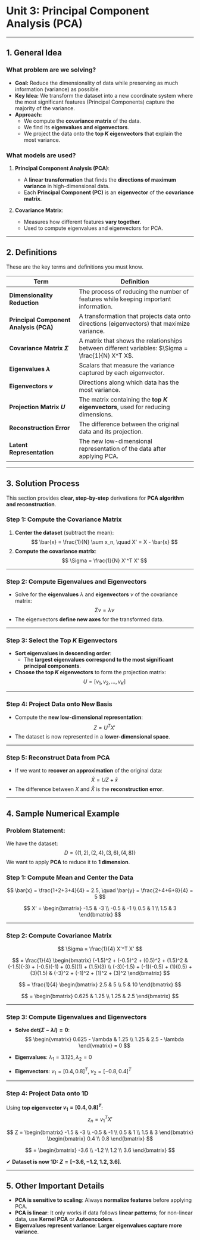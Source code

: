 # **Unit 3: Principal Component Analysis (PCA)**

---

## **1. General Idea**
### **What problem are we solving?**
- **Goal:** Reduce the dimensionality of data while preserving as much information (variance) as possible.
- **Key Idea:** We transform the dataset into a new coordinate system where the most significant features (Principal Components) capture the majority of the variance.
- **Approach:**  
  - We compute the **covariance matrix** of the data.
  - We find its **eigenvalues and eigenvectors**.
  - We project the data onto the **top $K$ eigenvectors** that explain the most variance.

### **What models are used?**
1. **Principal Component Analysis (PCA)**:  
   - A **linear transformation** that finds the **directions of maximum variance** in high-dimensional data.
   - Each **Principal Component (PC)** is an **eigenvector** of the **covariance matrix**.
  
2. **Covariance Matrix**:  
   - Measures how different features **vary together**.
   - Used to compute eigenvalues and eigenvectors for PCA.

---

## **2. Definitions**
These are the key terms and definitions you must know.

| **Term**                | **Definition** |
|------------------------|--------------|
| **Dimensionality Reduction** | The process of reducing the number of features while keeping important information. |
| **Principal Component Analysis (PCA)** | A transformation that projects data onto directions (eigenvectors) that maximize variance. |
| **Covariance Matrix $\Sigma$** | A matrix that shows the relationships between different variables: $\Sigma = \frac{1}{N} X^T X$. |
| **Eigenvalues $\lambda$** | Scalars that measure the variance captured by each eigenvector. |
| **Eigenvectors $v$** | Directions along which data has the most variance. |
| **Projection Matrix $U$** | The matrix containing the **top $K$ eigenvectors**, used for reducing dimensions. |
| **Reconstruction Error** | The difference between the original data and its projection. |
| **Latent Representation** | The new low-dimensional representation of the data after applying PCA. |

---

## **3. Solution Process**
This section provides **clear, step-by-step** derivations for **PCA algorithm and reconstruction**.

### **Step 1: Compute the Covariance Matrix**
1. **Center the dataset** (subtract the mean):
   $$
   \bar{x} = \frac{1}{N} \sum x_n, \quad X' = X - \bar{x}
   $$
2. **Compute the covariance matrix**:
   $$
   \Sigma = \frac{1}{N} X'^T X'
   $$

---

### **Step 2: Compute Eigenvalues and Eigenvectors**
- Solve for the **eigenvalues** $\lambda$ and **eigenvectors** $v$ of the covariance matrix:
  $$
  \Sigma v = \lambda v
  $$
- The eigenvectors **define new axes** for the transformed data.

---

### **Step 3: Select the Top $K$ Eigenvectors**
- **Sort eigenvalues in descending order**:  
  - The **largest eigenvalues correspond to the most significant principal components**.
- **Choose the top $K$ eigenvectors** to form the projection matrix:
  $$
  U = [v_1, v_2, ..., v_K]
  $$

---

### **Step 4: Project Data onto New Basis**
- Compute the **new low-dimensional representation**:
  $$
  Z = U^T X'
  $$
- The dataset is now represented in a **lower-dimensional space**.

---

### **Step 5: Reconstruct Data from PCA**
- If we want to **recover an approximation** of the original data:
  $$
  \hat{X} = U Z + \bar{x}
  $$
- The difference between $X$ and $\hat{X}$ is the **reconstruction error**.

---

## **4. Sample Numerical Example**
### **Problem Statement:**
We have the dataset:
$$
D = \{ (1, 2), (2, 4), (3, 6), (4, 8) \}
$$
We want to apply **PCA** to reduce it to **1 dimension**.

### **Step 1: Compute Mean and Center the Data**
$$
\bar{x} = \frac{1+2+3+4}{4} = 2.5, \quad \bar{y} = \frac{2+4+6+8}{4} = 5
$$

$$
X' = \begin{bmatrix}
-1.5 & -3 \\
-0.5 & -1 \\
0.5 & 1 \\
1.5 & 3
\end{bmatrix}
$$

---

### **Step 2: Compute Covariance Matrix**
$$
\Sigma = \frac{1}{4} X'^T X'
$$

$$
= \frac{1}{4} \begin{bmatrix}
(-1.5)^2 + (-0.5)^2 + (0.5)^2 + (1.5)^2 & (-1.5)(-3) + (-0.5)(-1) + (0.5)(1) + (1.5)(3) \\
(-3)(-1.5) + (-1)(-0.5) + (1)(0.5) + (3)(1.5) & (-3)^2 + (-1)^2 + (1)^2 + (3)^2
\end{bmatrix}
$$

$$
= \frac{1}{4} \begin{bmatrix} 
2.5 & 5 \\ 
5 & 10 
\end{bmatrix}
$$

$$
= \begin{bmatrix} 
0.625 & 1.25 \\ 
1.25 & 2.5 
\end{bmatrix}
$$

---

### **Step 3: Compute Eigenvalues and Eigenvectors**
- **Solve $\text{det}(\Sigma - \lambda I) = 0$**:
  $$
  \begin{vmatrix} 0.625 - \lambda & 1.25 \\ 1.25 & 2.5 - \lambda \end{vmatrix} = 0
  $$

- **Eigenvalues**: $\lambda_1 = 3.125, \lambda_2 = 0$
- **Eigenvectors**: $v_1 = [0.4, 0.8]^T$, $v_2 = [-0.8, 0.4]^T$

---

### **Step 4: Project Data onto 1D**
Using **top eigenvector $v_1 = [0.4, 0.8]^T$**:
$$
z_n = v_1^T X'
$$

$$
Z = \begin{bmatrix} 
-1.5 & -3 \\ 
-0.5 & -1 \\ 
0.5 & 1 \\ 
1.5 & 3 
\end{bmatrix}
\begin{bmatrix} 
0.4 \\ 
0.8 
\end{bmatrix}
$$

$$
= \begin{bmatrix} 
-3.6 \\ 
-1.2 \\ 
1.2 \\ 
3.6 
\end{bmatrix}
$$

✔ **Dataset is now 1D: $Z = [-3.6, -1.2, 1.2, 3.6]$**.

---

## **5. Other Important Details**
- **PCA is sensitive to scaling**: Always **normalize features** before applying PCA.
- **PCA is linear**: It only works if data follows **linear patterns**; for non-linear data, use **Kernel PCA** or **Autoencoders**.
- **Eigenvalues represent variance**: **Larger eigenvalues capture more variance**.
